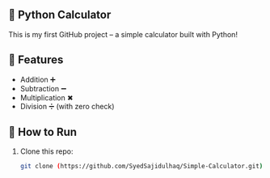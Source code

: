 ## 🧮 Python Calculator

This is my first GitHub project – a simple calculator built with Python!

## 🚀 Features
- Addition ➕
- Subtraction ➖
- Multiplication ✖
- Division ➗ (with zero check)

## 📂 How to Run
1. Clone this repo:
   ```bash
   git clone (https://github.com/SyedSajidulhaq/Simple-Calculator.git)
